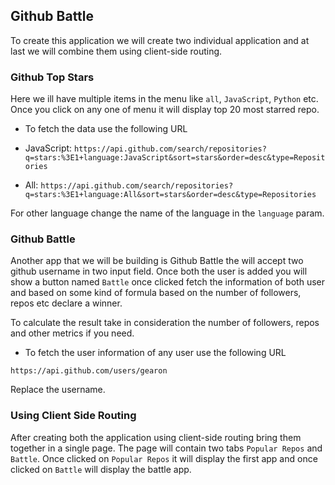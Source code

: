 ## Github Battle

To create this application we will create two individual application and at last we will combine them using client-side routing.

### Github Top Stars

Here we ill have multiple items in the menu like `all`, `JavaScript`, `Python` etc. Once you click on any one of menu it will display top 20 most starred repo.

- To fetch the data use the following URL

- JavaScript: `https://api.github.com/search/repositories?q=stars:%3E1+language:JavaScript&sort=stars&order=desc&type=Repositories`
- All: `https://api.github.com/search/repositories?q=stars:%3E1+language:All&sort=stars&order=desc&type=Repositories`

For other language change the name of the language in the `language` param.

### Github Battle

Another app that we will be building is Github Battle the will accept two github username in two input field. Once both the user is added you will show a button named `Battle` once clicked fetch the information of both user and based on some kind of formula based on the number of followers, repos etc declare a winner.

To calculate the result take in consideration the number of followers, repos and other metrics if you need.

- To fetch the user information of any user use the following URL

`https://api.github.com/users/gearon`

Replace the username.

### Using Client Side Routing

After creating both the application using client-side routing bring them together in a single page. The page will contain two tabs `Popular Repos` and `Battle`. Once clicked on `Popular Repos` it will display the first app and once clicked on `Battle` will display the battle app.